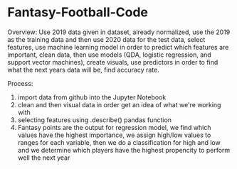# Fantasy-Football-Code


Overview: Use 2019 data given in dataset, already normalized, use the 2019 as the training data and then use 2020 data for the test data, 
select features, use machine learning model in order to predict which features are important, clean data, then use models (QDA, logistic regression, and support vector machines), create visuals, use predictors in order to find what the next years data will be, find accuracy rate.


Process: 
1. import data from github into the Jupyter Notebook 
2. clean and then visual data in order get an idea of what we're working with
3. selecting features using .describe() pandas function
4. Fantasy points are the output for regression model, we find which values have the highest importance, we assign
high/low values to ranges for each variable, then we do a classification for high and low and we determine which players
have the highest propencity to perform well the next year
